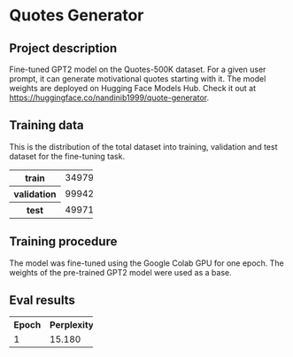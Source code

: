 # Quotes Generator

## Project description

Fine-tuned GPT2 model on the Quotes-500K dataset. For a given user prompt, it can generate motivational quotes starting with it. The model weights are deployed on Hugging Face Models Hub. 
Check it out at https://huggingface.co/nandinib1999/quote-generator.

## Training data

This is the distribution of the total dataset into training, validation and test dataset for the fine-tuning task.

<table style="width:30%">
<tr>
<th>train</th>
<td>349796</td>
</tr>
<tr>
<th>validation</th>
<td>99942</td>
</tr>
<tr>
<th>test</th>
<td>49971</td>
</tr>
</table>

## Training procedure

The model was fine-tuned using the Google Colab GPU for one epoch. The weights of the pre-trained GPT2 model were used as a base.

## Eval results

<table style="width:30%">
<tr>
<th>Epoch</th>
<th>Perplexity</th>
</tr>
<tr>
<td>1</td>
<td>15.180</td>
</tr>
</table>
